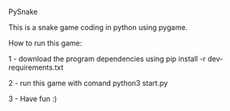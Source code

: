 PySnake

This is a snake game coding in python using pygame.

How to run this game:

1 - download the program dependencies using pip install -r dev-requirements.txt

2 - run this game with comand python3 start.py

3 - Have fun :)

